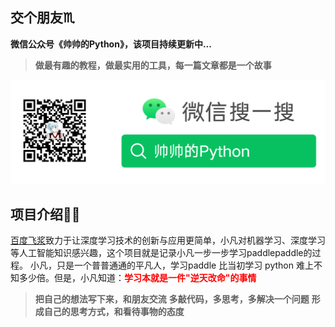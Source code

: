 ## 交个朋友♏

**微信公众号《帅帅的Python》，该项目持续更新中...**

> **做最有趣的教程，做最实用的工具，每一篇文章都是一个故事**

![帅帅的Python](../images/sspython.png)

## 项目介绍💁🏻

[百度飞浆](https://www.paddlepaddle.org.cn/)致力于让深度学习技术的创新与应用更简单，小凡对机器学习、深度学习等人工智能知识感兴趣，这个项目就是记录小凡一步一步学习paddlepaddle的过程。
小凡，只是一个普普通通的平凡人，学习paddle 比当初学习 python 难上不知多少倍。但是，小凡知道：<font color="red">**学习本就是一件"逆天改命"的事情**</font>

> **把自己的想法写下来，和朋友交流**
> **多敲代码，多思考，多解决一个问题**
> **形成自己的思考方式，和看待事物的态度**

